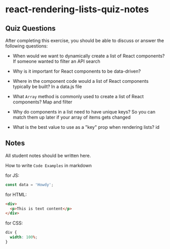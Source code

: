 # react-rendering-lists-quiz-notes

## Quiz Questions

After completing this exercise, you should be able to discuss or answer the following questions:

- When would we want to dynamically create a list of React components?
  If someone wanted to filter an API search
- Why is it important for React components to be data-driven?

- Where in the component code would a list of React components typically be built?
  In a data.js file
- What `Array` method is commonly used to create a list of React components?
  Map and filter
- Why do components in a list need to have unique keys?
  So you can match them up later if your array of items gets changed
- What is the best value to use as a "key" prop when rendering lists?
  id

## Notes

All student notes should be written here.

How to write `Code Examples` in markdown

for JS:

```javascript
const data = 'Howdy';
```

for HTML:

```html
<div>
  <p>This is text content</p>
</div>
```

for CSS:

```css
div {
  width: 100%;
}
```
